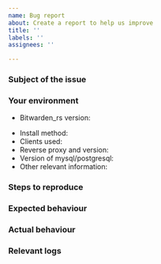 ```yaml
---
name: Bug report
about: Create a report to help us improve
title: ''
labels: ''
assignees: ''

---
```


<!--
Please fill out the following template to make solving your problem easier and faster for us.
This is only a guideline. If you think that parts are unneccessary for your issue, feel free to remove them.

Remember to hide/obfuscate personal and confidential information, 
such as names, global IP/DNS adresses and especially passwords, if neccessary.
-->

### Subject of the issue
<!-- Describe your issue here.-->

### Your environment
<!-- The version number, obtained from the logs or the admin page -->
* Bitwarden_rs version: 
<!-- How the server was installed: Docker image / package / built from source -->
* Install method: 
* Clients used: <!-- if applicable -->
* Reverse proxy and version: <!-- if applicable -->
* Version of mysql/postgresql: <!-- if applicable -->
* Other relevant information: 

### Steps to reproduce
<!-- Tell us how to reproduce this issue. What parameters did you set (differently from the defaults)
and how did you start bitwarden_rs? -->

### Expected behaviour
<!-- Tell us what should happen -->

### Actual behaviour
<!-- Tell us what happens instead -->

### Relevant logs
<!-- Share some logfiles, screenshots or output of relevant programs with us. -->
